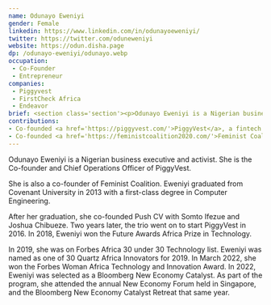```yaml
---
name: Odunayo Eweniyi
gender: Female
linkedin: https://www.linkedin.com/in/odunayoeweniyi/
twitter: https://twitter.com/oduneweniyi
website: https://odun.disha.page
dp: /odunayo-eweniyi/odunayo.webp
occupation:
 - Co-Founder
 - Entrepreneur
companies:
 - Piggyvest
 - FirstCheck Africa
 - Endeavor
brief: <section class='section'><p>Odunayo Eweniyi is a Nigerian business executive and activist. She is the Co-founder and Chief Operations Officer of PiggyVest.</p><p>She is also a co-founder of Feminist Coalition. Eweniyi graduated from Covenant University in 2013 with a first-class degree in Computer Engineering.</p></section>
contributions:
- Co-founded <a href='https://piggyvest.com/'>PiggyVest</a>, a fintech company that helps users save and invest money.
- Co-founded <a href='https://feministcoalition2020.com/'>Feminist Coalition</a>, a group with a mission at to champion equality for women in Nigerian society.
---
```


<section class='section'>
<p>Odunayo Eweniyi is a Nigerian business executive and activist. She is the Co-founder and Chief Operations Officer of PiggyVest.</p>
<p>She is also a co-founder of Feminist Coalition. Eweniyi graduated from Covenant University in 2013 with a first-class degree in Computer Engineering.</p>
<p>After her graduation, she co-founded Push CV with Somto Ifezue and Joshua Chibueze. Two years later, the trio went on to start PiggyVest in 2016. In 2018, Eweniyi won the Future Awards Africa Prize in Technology.</p>
<p>In 2019, she was on Forbes Africa 30 under 30 Technology list. Eweniyi was named as one of 30 Quartz Africa Innovators for 2019. In March 2022, she won the Forbes Woman Africa Technology and Innovation Award. In 2022, Eweniyi was selected as a Bloomberg New Economy Catalyst. As part of the program, she attended the annual New Economy Forum held in Singapore, and the Bloomberg New Economy Catalyst Retreat that same year.
</p>
</section>
